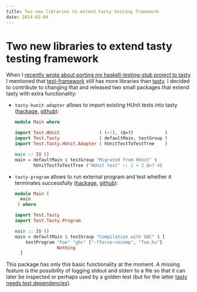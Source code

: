 ```yaml
---
title: Two new libraries to extend tasty testing framework
date: 2014-02-04
---
```


Two new libraries to extend tasty testing framework
===================================================

When I [recently wrote about porting my haskell-testing-stub project to
tasty](/posts/2014-01-26-code-testing-in-haskell-revisited-with-tasty.html) I
mentioned that
[test-framework](http://hackage.haskell.org/package/test-framework) still has
more libraries than [tasty](http://hackage.haskell.org/package/tasty). I decided
to contribute to changing that and released two small packages that extend tasty
with extra functionality:

  - `tasty-hunit-adapter` allows to import existing HUnit tests into tasty
    ([hackage](http://hackage.haskell.org/package/tasty-hunit-adapter),
    [github](https://github.com/jstolarek/tasty-hunit-adapter)):

    ```haskell
    module Main where

    import Test.HUnit               ( (~:), (@=?)            )
    import Test.Tasty               ( defaultMain, testGroup )
    import Test.Tasty.HUnit.Adapter ( hUnitTestToTestTree    )

    main :: IO ()
    main = defaultMain $ testGroup "Migrated from HUnit" $
           hUnitTestToTestTree ("HUnit test" ~: 2 + 2 @=? 4)
    ```

  - `tasty-program` allows to run external program and test whether it
    terminates successfully
    ([hackage](http://hackage.haskell.org/package/tasty-program),
    [github](https://github.com/jstolarek/tasty-program)):

    ```haskell
    module Main (
      main
     ) where

    import Test.Tasty
    import Test.Tasty.Program

    main :: IO ()
    main = defaultMain $ testGroup "Compilation with GHC" $ [
        testProgram "Foo" "ghc" ["-fforce-recomp", "foo.hs"]
                    Nothing
      ]
    ```

This package has only this basic functionality at the moment. A missing feature
is the possibility of logging stdout and stderr to a file so that it can later
be inspected or perhaps used by a golden test (but for the latter [tasty needs
test dependencies](https://github.com/feuerbach/tasty/issues/48)).

